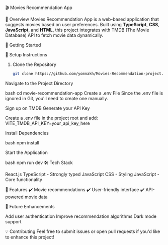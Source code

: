  🎬 Movies Recommendation App

 📌 Overview
Movies Recommendation App is a web-based application that suggests movies based on user preferences. Built using **TypeScript**, **CSS**, **JavaScript**, and **HTML**, this project integrates with TMDB (The Movie Database) API to fetch movie data dynamically.

 🚀 Getting Started

 🔧 Setup Instructions
1. Clone the Repository
   ```bash
   git clone https://github.com/yomnakh/Movies-Recommendation-project.git
Navigate to the Project Directory

bash
cd movie-recommendation-app
Create a .env File Since the .env file is ignored in Git, you'll need to create one manually.

Sign up on TMDB
Generate your API Key

Create a .env file in the project root and add:
VITE_TMDB_API_KEY=your_api_key_here

Install Dependencies

bash
npm install

Start the Application

bash
npm run dev
🛠 Tech Stack

React.js
TypeScript - Strongly typed JavaScript
CSS - Styling
JavaScript - Core functionality

📌 Features
✔️ Movie recommendations ✔️ User-friendly interface ✔️ API-powered movie data

🎯 Future Enhancements

Add user authentication
Improve recommendation algorithms
Dark mode support

💡 Contributing
Feel free to submit issues or open pull requests if you'd like to enhance this project!
